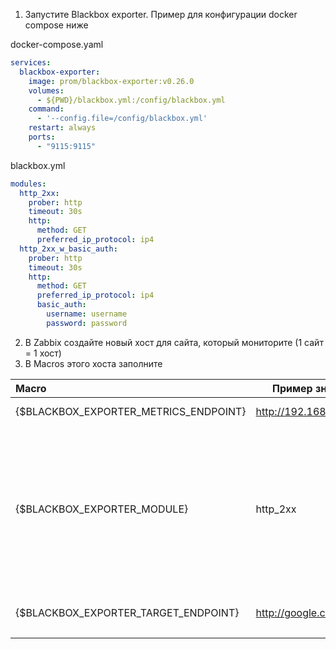 1. Запустите Blackbox exporter. Пример для конфигурации docker compose ниже

docker-compose.yaml
```yaml
services:
  blackbox-exporter:
    image: prom/blackbox-exporter:v0.26.0
    volumes:
      - ${PWD}/blackbox.yml:/config/blackbox.yml
    command:
      - '--config.file=/config/blackbox.yml'
    restart: always
    ports:
      - "9115:9115"
```
blackbox.yml
```yaml
modules:
  http_2xx:
    prober: http
    timeout: 30s
    http:
      method: GET
      preferred_ip_protocol: ip4
  http_2xx_w_basic_auth:
    prober: http
    timeout: 30s
    http:
      method: GET
      preferred_ip_protocol: ip4
      basic_auth:
        username: username
        password: password
```

2. В Zabbix создайте новый хост для сайта, который мониторите (1 сайт = 1 хост)
3. В Macros этого хоста заполните

| Macro                                 | Пример значения          | Описание                                                                                                                                                                              |
| :------------------------------------ | ------------------------ | ------------------------------------------------------------------------------------------------------------------------------------------------------------------------------------- |
| {$BLACKBOX_EXPORTER_METRICS_ENDPOINT} | http://192.168.0.10:9115 | Эндпоинт Blackbox Exporter                                                                                                                                                            |
| {$BLACKBOX_EXPORTER_MODULE}           | http_2xx                 | Имя используемого модуля Blackbox Exporter. Дополнительные модули, например http_2xx_w_basic_auth, нужны для добавления кастомных параметров, например логин и пароль HTTP Basic Auth |
| {$BLACKBOX_EXPORTER_TARGET_ENDPOINT}  | http://google.com        | Эндпоинт, который будет мониторить Blackbox Exporter                                                                                                                                  |
|                                       |                          |                                                                                                                                                                                       |